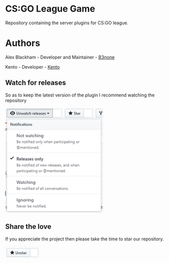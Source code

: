 # CS:GO League Game
Repository containing the server plugins for CS:GO league.

# Authors
Alex Blackham - Developer and Maintainer - [B3none](https://github.com/b3none/)

Kento - Developer - [Kento](https://github.com/rogeraabbccdd)

## Watch for releases

So as to keep the latest version of the plugin I recommend watching the repository

![Watch releases](https://github.com/b3none/gdprconsent/raw/development/.github/README_ASSETS/watch_releases.png)

## Share the love

If you appreciate the project then please take the time to star our repository.

![Star us](https://github.com/b3none/gdprconsent/raw/development/.github/README_ASSETS/star_us.png)
